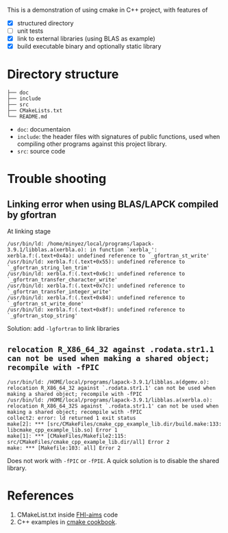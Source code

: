 This is a demonstration of using cmake in C++ project, with features of

- [X] structured directory
- [ ] unit tests
- [X] link to external libraries (using BLAS as example)
- [X] build executable binary and optionally static library

# Directory structure

```
├── doc
├── include
├── src
├── CMakeLists.txt
└── README.md
```

- `doc`: documentaion
- `include`: the header files with signatures of public functions, used when compiling other programs against this project library.
- `src`: source code

# Trouble shooting

## Linking error when using BLAS/LAPCK compiled by gfortran

At linking stage

```
/usr/bin/ld: /home/minyez/local/programs/lapack-3.9.1/libblas.a(xerbla.o): in function `xerbla_':
xerbla.f:(.text+0x4a): undefined reference to `_gfortran_st_write'
/usr/bin/ld: xerbla.f:(.text+0x55): undefined reference to `_gfortran_string_len_trim'
/usr/bin/ld: xerbla.f:(.text+0x6c): undefined reference to `_gfortran_transfer_character_write'
/usr/bin/ld: xerbla.f:(.text+0x7c): undefined reference to `_gfortran_transfer_integer_write'
/usr/bin/ld: xerbla.f:(.text+0x84): undefined reference to `_gfortran_st_write_done'
/usr/bin/ld: xerbla.f:(.text+0x8f): undefined reference to `_gfortran_stop_string'
```

Solution: add `-lgfortran` to link libraries

## `relocation R_X86_64_32 against .rodata.str1.1 can not be used when making a shared object; recompile with -fPIC`

```
/usr/bin/ld: /HOME/local/programs/lapack-3.9.1/libblas.a(dgemv.o): relocation R_X86_64_32 against `.rodata.str1.1' can not be used when making a shared object; recompile with -fPIC
/usr/bin/ld: /HOME/local/programs/lapack-3.9.1/libblas.a(xerbla.o): relocation R_X86_64_32S against `.rodata.str1.1' can not be used when making a shared object; recompile with -fPIC
collect2: error: ld returned 1 exit status
make[2]: *** [src/CMakeFiles/cmake_cpp_example_lib.dir/build.make:133: libcmake_cpp_example_lib.so] Error 1
make[1]: *** [CMakeFiles/Makefile2:115: src/CMakeFiles/cmake_cpp_example_lib.dir/all] Error 2
make: *** [Makefile:103: all] Error 2
```

Does not work with `-fPIC` or `-fPIE`.
A quick solution is to disable the shared library.

# References

1. CMakeList.txt inside [FHI-aims](https://fhi-aims.org/) code
2. C++ examples in [cmake cookbook](https://github.com/dev-cafe/cmake-cookbook).
